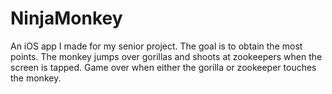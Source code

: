 # NinjaMonkey
An iOS app I made for my senior project. The goal is to obtain the most points. The monkey jumps over gorillas and shoots at zookeepers when the screen is tapped. Game over when either the gorilla or zookeeper touches the monkey.
